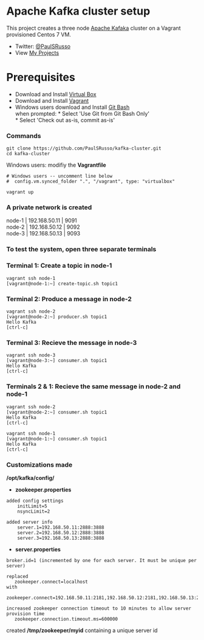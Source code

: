 # Apache Kafka cluster setup 
This project creates a three node [Apache Kafaka](https://kafka.apache.org) cluster on a Vagrant provisioned Centos 7 VM. 
* Twitter: [@PaulSRusso](https://twitter.com/@PaulSRusso)
* View [My Projects](https://paulsrusso.github.io/docs)

# Prerequisites
* Download and Install <a href="https://www.virtualbox.org/wiki/Downloads" target="_blank">Virtual Box</a>
* Download and Install <a href="https://www.vagrantup.com/downloads.html" target="_blank">Vagrant</a>
* Windows users download and Install <a href="https://git-scm.com/downloads" target="_blank">Git Bash</a>   
    when prompted:
      * Select 'Use Git from Git Bash Only'   
      * Select 'Check out as-is, commit as-is'

### Commands
```ShellSession
git clone https://github.com/PaulSRusso/kafka-cluster.git
cd kafka-cluster
```

Windows users:  modifiy the **Vagrantfile**

```ShellSession
# Windows users -- uncomment line below 
#  config.vm.synced_folder ".", "/vagrant", type: "virtualbox"

vagrant up
```

### A private network is created   
node-1 | 192.168.50.11 | 9091  
node-2 | 192.168.50.12 | 9092   
node-3 | 192.168.50.13 | 9093   

### To test the system, open three separate terminals

### Terminal 1: Create a topic in node-1
```ShellSession
vagrant ssh node-1
[vagrant@node-1:~] create-topic.sh topic1
```

### Terminal 2: Produce a message in node-2
```ShellSession
vagrant ssh node-2
[vagrant@node-2:~] producer.sh topic1
Hello Kafka 
[ctrl-c]
```

### Terminal 3: Recieve the message in node-3
```ShellSession
vagrant ssh node-3
[vagrant@node-3:~] consumer.sh topic1
Hello Kafka 
[ctrl-c]
```

### Terminals 2 & 1: Recieve the same message in node-2 and node-1
```ShellSession
vagrant ssh node-2
[vagrant@node-2:~] consumer.sh topic1
Hello Kafka 
[ctrl-c]

vagrant ssh node-1
[vagrant@node-1:~] consumer.sh topic1
Hello Kafka 
[ctrl-c]
```
### Customizations made
**/opt/kafka/config/**

* **zookeeper.properties**
```  
added config settings
    initLimit=5
    nsyncLimit=2

added server info
    server.1=192.168.50.11:2888:3888  
    server.2=192.168.50.12:2888:3888  
    server.3=192.168.50.13:2888:3888
```
* **server.properties**  
``` 
broker.id=1 (incremented by one for each server. It must be unique per server)

replaced
   zookeeper.connect=localhost
with
   zookeeper.connect=192.168.50.11:2181,192.168.50.12:2181,192.168.50.13:2181

increased zookeeper connection timeout to 10 minutes to allow server provision time
   zookeeper.connection.timeout.ms=600000
```
created **/tmp/zookeeper/myid** containing a unique server id 
